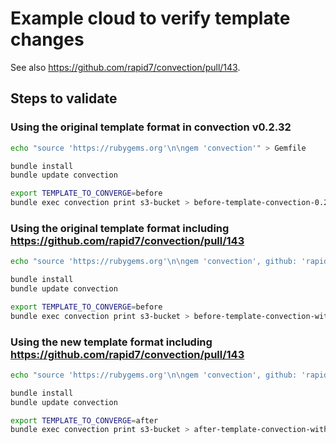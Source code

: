 # Example cloud to verify template changes
See also https://github.com/rapid7/convection/pull/143.

## Steps to validate
### Using the original template format in convection v0.2.32
```sh
echo "source 'https://rubygems.org'\n\ngem 'convection'" > Gemfile

bundle install
bundle update convection

export TEMPLATE_TO_CONVERGE=before
bundle exec convection print s3-bucket > before-template-convection-0.2.32.json
```

### Using the original template format including https://github.com/rapid7/convection/pull/143
```sh
echo "source 'https://rubygems.org'\n\ngem 'convection', github: 'rapid7/convection', branch: 'feature/support-s3-configuration-as-first-class-citizens'" > Gemfile

bundle install
bundle update convection

export TEMPLATE_TO_CONVERGE=before
bundle exec convection print s3-bucket > before-template-convection-with-patch-from-143.json
```

### Using the new template format including https://github.com/rapid7/convection/pull/143
```sh
echo "source 'https://rubygems.org'\n\ngem 'convection', github: 'rapid7/convection', branch: 'feature/support-s3-configuration-as-first-class-citizens'" > Gemfile

bundle install
bundle update convection

export TEMPLATE_TO_CONVERGE=after
bundle exec convection print s3-bucket > after-template-convection-with-patch-from-143.json
```
